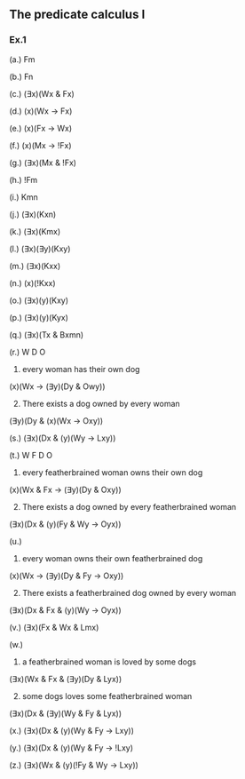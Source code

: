 ## The predicate calculus I

### Ex.1

(a.) Fm

(b.) Fn

(c.) (∃x)(Wx & Fx)

(d.) (x)(Wx -> Fx)

(e.) (x)(Fx -> Wx)

(f.) (x)(Mx -> !Fx)

(g.) (∃x)(Mx & !Fx)

(h.) !Fm

(i.) Kmn

(j.) (∃x)(Kxn)

(k.) (∃x)(Kmx)

(l.) (∃x)(∃y)(Kxy)

(m.) (∃x)(Kxx)

(n.) (x)(!Kxx)

(o.) (∃x)(y)(Kxy)

(p.) (∃x)(y)(Kyx)

(q.) (∃x)(Tx & Bxmn)

(r.) W D O

1. every woman has their own dog

(x)(Wx -> (∃y)(Dy & Owy))

2. There exists a dog owned by every woman

(∃y)(Dy & (x)(Wx -> Oxy))

(s.) (∃x)(Dx & (y)(Wy -> Lxy))

(t.) W F D O

1. every featherbrained woman owns their own dog

(x)(Wx & Fx -> (∃y)(Dy & Oxy))

2. There exists a dog owned by every featherbrained woman

(∃x)(Dx & (y)(Fy & Wy -> Oyx))

(u.)

1. every woman owns their own featherbrained dog

(x)(Wx -> (∃y)(Dy & Fy -> Oxy))

2. There exists a featherbrained dog owned by every woman

(∃x)(Dx & Fx & (y)(Wy -> Oyx))

(v.) (∃x)(Fx & Wx & Lmx)

(w.)

1. a featherbrained woman is loved by some dogs

(∃x)(Wx & Fx & (∃y)(Dy & Lyx))

2. some dogs loves some featherbrained woman

(∃x)(Dx & (∃y)(Wy & Fy & Lyx))

(x.) (∃x)(Dx & (y)(Wy & Fy -> Lxy))

(y.) (∃x)(Dx & (y)(Wy & Fy -> !Lxy)

(z.) (∃x)(Wx & (y)(!Fy & Wy -> Lxy))

